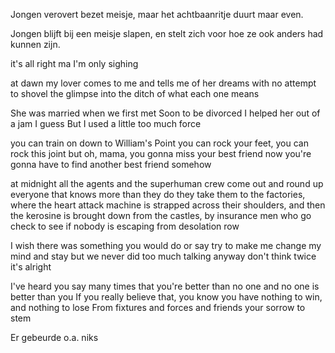 Jongen verovert bezet meisje, maar het achtbaanritje duurt maar even.

Jongen blijft bij een meisje slapen, en stelt zich voor hoe ze ook anders had kunnen zijn.



it's all right ma
I'm only sighing

at dawn my lover comes to me
and tells me of her dreams
with no attempt to shovel the glimpse
into the ditch of what each one means

She was married when we first met
Soon to be divorced
I helped her out of a jam I guess
But I used a little too much force

you can train on down to William's Point
you can rock your feet, you can rock this joint
but oh, mama, you gonna miss your best friend now
you're gonna have to find another best friend somehow

at midnight all the agents and the superhuman crew
come out and round up everyone that knows more than they do
they take them to the factories, where the heart attack machine
is strapped across their shoulders, and then the kerosine
is brought down from the castles, by insurance men who go
check to see if nobody is escaping from desolation row

I wish there was something you would do or say
try to make me change my mind and stay
but we never did too much talking anyway
don't think twice it's alright

I've heard you say many times that you're better than no one
and no one is better than you
If you really believe that, you know you have
nothing to win, and nothing to lose
From fixtures and forces and friends
your sorrow to stem

Er gebeurde o.a. niks

